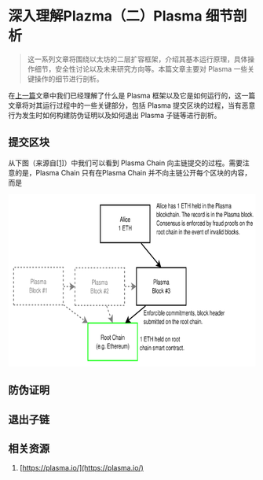 # 深入理解Plazma（二）Plasma 细节剖析

> 这一系列文章将围绕以太坊的二层扩容框架，介绍其基本运行原理，具体操作细节，安全性讨论以及未来研究方向等。本篇文章主要对 Plasma 一些关键操作的细节进行剖析。

在[上一篇](https://github.com/gitferry/mastering-ethereum/blob/master/Plasma-in-depth/plasma-in-depth.md)文章中我们已经理解了什么是 Plasma 框架以及它是如何运行的，这一篇文章将对其运行过程中的一些关键部分，包括 Plasma 提交区块的过程，当有恶意行为发生时如何构建防伪证明以及如何退出 Plasma 子链等进行剖析。

## 提交区块

从下图（来源自[[1]](https://plasma.io/)）中我们可以看到 Plasma Chain 向主链提交的过程。需要注意的是，Plasma Chain 只有在Plasma Chain 并不向主链公开每个区块的内容，而是

<img src="./images/Building-blocks.png"  width="700" height="350" alt="Blockchains of Blockchain" />

## 防伪证明

## 退出子链

<!--## 层级结构

## 安全性讨论

## Plasma 研究现状-->

## 相关资源

1. [https://plasma.io/](https://plasma.io/)
